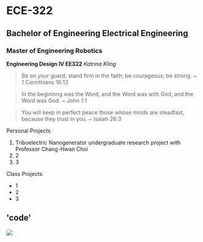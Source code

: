 # ECE-322 
## Bachelor of Engineering Electrical Engineering 
### Master of Engineering Robotics 

**Engineering Design IV EE322** 
*Katrina Kling* 
> Be on your guard; stand firm in the faith; be courageous; be strong. ~ 1 Corinthians 16:13

> In the begininng was the Word, and the Word was with God, and the Word was God. ~ John 1:1

> You will keep in perfect peace those whose minds are steadfast, because they trust in you. ~ Isaiah 26:3 

Personal Projects 
1. Triboelectric Nanogenerator undergraduate research project with Professor Chang-Hwan Choi 
2. 2
3. 3
   
Class Projects 
- 1
- 2
- 3

'code'
--- 

![](https://edgehoboken.com/wp-content/uploads/cache/2023/08/IMG_2669-e1693504653913/2080329645.jpg)
